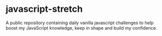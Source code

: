 # javascript-stretch
A public repository containing daily vanilla javascript challenges to help boost my JavaScript knowledge, keep in shape and build my confidence. 
